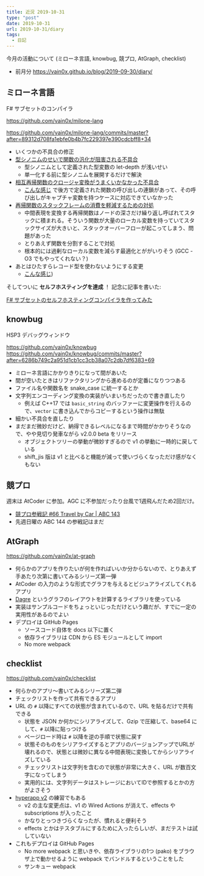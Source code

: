 ```yaml
---
title: 近況 2019-10-31
type: "post"
date: 2019-10-31
url: 2019-10-31/diary
tags:
  - 日記
---
```


今月の活動について (ミローネ言語, knowbug, 競プロ, AtGraph, checklist)

<!--more-->

- 前月分 <https://vain0x.github.io/blog/2019-09-30/diary/>

## ミローネ言語

F# サブセットのコンパイラ

<https://github.com/vain0x/milone-lang>

<https://github.com/vain0x/milone-lang/commits/master?after=89312d708fa1ebfe0b4b7fc229397e390cdcbff8+34>

- いくつかの不具合の修正
- [型シノニムのせいで関数の汎化が阻害される不具合](https://github.com/vain0x/milone-lang/commit/cdd1ecbaf56d6ec9d73fb81add7df2bb0c6f4797#diff-18a767344e510ff25665da7d631854dfL1614)
    - 型シノニムとして定義された型変数の let-depth が浅いせい
    - 単一化する前に型シノニムを展開するだけで解決
- [相互再帰関数のクロージャ変換がうまくいかなかった不具合](https://github.com/vain0x/milone-lang/commit/675c6910a8f3e7b5a2bebace6666eaa6d54f75d6)
    - [こんな感じ](https://github.com/vain0x/milone-lang/commit/c9dfb98c455b493c2755a25c08a285b1e3c7b83e) で後方で定義された関数の呼び出しの連鎖があって、その呼び出しがキャプチャ変数を持つケースに対応できていなかった
- [再帰関数のスタックフレームの消費を軽減するための対処](https://github.com/vain0x/milone-lang/commit/a1a605eb32b77600b7ebe9126bada0f1bf3cb6c6)
    - 中間表現を変換する再帰関数はノードの深さだけ繰り返し呼ばれてスタックに積まれる。そういう関数が大量のローカル変数を持っていてスタックサイズが大きいと、スタックオーバーフローが起こってしまう、問題があった
    - とりあえず関数を分割することで対処
    - 根本的には過剰なローカル変数を減らす最適化とががいりそう (GCC -O3 でもやってくれない？)
- あとはひたすらレコード型を使わないようにする変更
    - [こんな感じ](https://github.com/vain0x/milone-lang/commit/9ac877380cfc8274569056141c48ddacc1e11541))

そしてついに **セルフホスティングを達成** ！ 記念に記事を書いた:

[F# サブセットのセルフホスティングコンパイラを作ってみた](https://qiita.com/vain0x/items/00c554517961e53f945a)

## knowbug

HSP3 デバッグウィンドウ

<https://github.com/vain0x/knowbug>
<https://github.com/vain0x/knowbug/commits/master?after=6286b749c2a951d1cb1cc3cb38a07c2db7df6383+69>

- ミローネ言語にかかりきりになって間があいた
- 間が空いたときはリファクタリングから進めるのが定番になりつつある
- ファイル名や関数名を snake_case に統一するとか
- 文字列エンコーディング変換の実装がいまいちだったので書き直したり
    - 例えば C++17 では `basic_string` のバッファーに変更操作を行えるので、`vector` に書き込んでからコピーするという操作は無駄
- 細かい不具合を直したり
- まだまだ微妙だけど、納得できるレベルになるまで時間がかかりそうなので、やや見切り発車ながら v2.0.0 beta をリリース
    - オブジェクトツリーの挙動が微妙すぎるので v1 の挙動に一時的に戻している
    - shift_jis 版は v1 と比べると機能が減って使いづらくなっただけ感がなくもない

## 競プロ

週末は AtCoder に参加。AGC に不参加だったり台風で1週飛んだため2回だけ。

- [競プロ参戦記 #66 Travel by Car | ABC 143](https://qiita.com/vain0x/items/8385ffd834d85dac9efa)
- 先週日曜の ABC 144 の参戦記はまだ

## AtGraph

<https://github.com/vain0x/at-graph>

- 何らかのアプリを作りたいが何を作ればいいか分からないので、とりあえず手あたり次第に書いてみるシリーズ第一弾
- AtCoder の入力のような形式でグラフを与えるとビジュアライズしてくれるアプリ
- [Dagre](https://github.com/dagrejs/dagre) というグラフのレイアウトを計算するライブラリを使っている
- 実装はサンプルコードをちょっといじっただけという趣だが、すでに一定の実用性があるのでよい
- デプロイは GitHub Pages
    - ソースコード自体を docs 以下に置く
    - 依存ライブラリは CDN から ES モジュールとして import
    - No more webpack

## checklist

<https://github.com/vain0x/checklist>

- 何らかのアプリ～書いてみるシリーズ第二弾
- チェックリストを作って共有できるアプリ
- URL の `#` 以降にすべての状態が含まれているので、URL を貼るだけで共有できる
    - 状態を JSON か何かにシリアライズして、Gzip で圧縮して、base64 にして、`#` 以降に貼っつける
    - ページロード時は `#` 以降を逆の手順で状態に戻す
    - 状態そのものをシリアライズするとアプリのバージョンアップでURLが壊れるので、状態とは微妙に異なる中間表現に変換してからシリアライズしている
    - チェックリストは文字列を含むので状態が非常に大きく、URL が数百文字になってしまう
    - 実用的には、文字列データはストレージにおいてIDで参照するとかの方がよさそう
- [hyperapp v2](https://github.com/jorgebucaran/hyperapp) の練習でもある
    - v2 の主な変更点は、v1 の Wired Actions が消えて、effects や subscriptions が入ったこと
    - かなりとっつきづらくなったが、慣れると便利そう
    - effects とかはテスタブルにするために入ったらしいが、まだテストは試していない
- これもデプロイは GitHub Pages
    - No more webpack と思いきや、依存ライブラリの1つ (pako) をブラウザ上で動かせるように webpack でバンドルするということをした
    - サンキュー webpack
